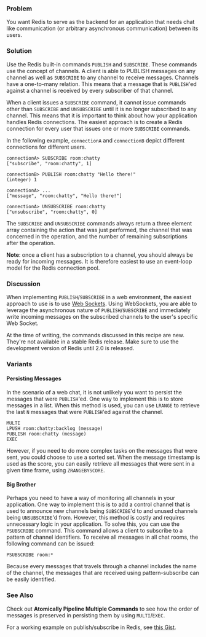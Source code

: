 ### Problem

You want Redis to serve as the backend for an application that needs chat
like communication (or arbitrary asynchronous communication) between its
users.

### Solution

Use the Redis built-in commands `PUBLISH` and `SUBSCRIBE`. These commands
use the concept of channels. A client is able to PUBLISH messages on
any channel as well as `SUBSCRIBE` to any channel to receive messages.
Channels have a one-to-many relation. This means that a message that is
`PUBLISH`'ed against a channel is received by every subscriber of that
channel.

When a client issues a `SUBSCRIBE` command, it cannot issue commands other
than `SUBSCRIBE` and `UNSUBSCRIBE` until it is no longer subscribed to any
channel. This means that it is important to think about how your
application handles Redis connections. The easiest approach is to create
a Redis connection for every user that issues one or more `SUBSCRIBE`
commands.

In the following example, `connectionA` and `connectionB` depict different
connections for different users.

    connectionA> SUBSCRIBE room:chatty
    ["subscribe", "room:chatty", 1]

    connectionB> PUBLISH room:chatty "Hello there!"
    (integer) 1

    connectionA> ...
    ["message", "room:chatty", "Hello there!"]

    connectionA> UNSUBSCRIBE room:chatty
    ["unsubscribe", "room:chatty", 0]

The `SUBSCRIBE` and `UNSUBSCRIBE` commands always return a three element array
containing the action that was just performed, the channel that was concerned
in the operation, and the number of remaining subscriptions after the operation.

**Note**: once a client has a subscription to a channel, you should always be ready
for incoming messages. It is therefore easiest to use an event-loop model for
the Redis connection pool.

### Discussion

When implementing `PUBLISH`/`SUBSCRIBE` in a web environment, the easiest
approach to use is to use [Web Sockets](http://en.wikipedia.org/wiki/Web_Sockets).
Using WebSockets, you are able to leverage the asynchronous nature of
`PUBLISH`/`SUBSCRIBE` and immediately write incoming messages on the
subscribed channels to the user's specific Web Socket.

At the time of writing, the commands discussed in this recipe are new.
They're not available in a stable Redis release. Make sure to use the
development version of Redis until 2.0 is released.

### Variants

#### Persisting Messages

In the scenario of a web chat, it is not unlikely you want to persist the
messages that were `PUBLISH`'ed. One way to implement this is to store
messages in a list. When this method is used, you can use `LRANGE` to retrieve
the last `N` messages that were `PUBLISH`'ed against the channel.

    MULTI
    LPUSH room:chatty:backlog (message)
    PUBLISH room:chatty (message)
    EXEC

However, if you need to do more complex tasks on the messages that were sent,
you could choose to use a sorted set. When the message timestamp is used
as the score, you can easily retrieve all messages that were sent in a
given time frame, using `ZRANGEBYSCORE`.

#### Big Brother

Perhaps you need to have a way of monitoring all channels in your application.
One way to implement this is to add a control channel that is used to
announce new channels being `SUBSCRIBE`'d to and unused channels being
`UNSUBSCRIBE`'d from. However, this method is costly and requires unnecessary
logic in your application. To solve this, you can use the `PSUBSCRIBE` command.
This command allows a client to subscribe to a pattern of channel identifiers.
To receive all messages in all chat rooms, the following command can be issued:

    PSUBSCRIBE room:*

Because every messages that travels through a channel includes the name of
the channel, the messages that are received using pattern-subscribe can be
easily identified.

### See Also

Check out **Atomically Pipeline Multiple Commands** to see how the order of 
messages is preserved in persisting them by using `MULTI`/`EXEC`.

For a working example on publish/subscribe in Redis, see
[this Gist](http://gist.github.com/348262).
